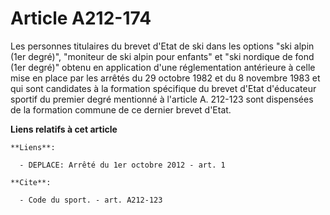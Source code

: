 # Article A212-174

Les personnes titulaires du brevet d'Etat de ski dans les options "ski alpin (1er degré)", "moniteur de ski alpin pour
enfants" et "ski nordique de fond (1er degré)" obtenu en application d'une réglementation antérieure à celle mise en place
par les arrêtés du 29 octobre 1982 et du 8 novembre 1983 et qui sont candidates à la formation spécifique du brevet d'Etat
d'éducateur sportif du premier degré mentionné à l'article A. 212-123 sont dispensées de la formation commune de ce dernier
brevet d'Etat.

**Liens relatifs à cet article**

	**Liens**:

	  - DEPLACE: Arrêté du 1er octobre 2012 - art. 1

	**Cite**:

	  - Code du sport. - art. A212-123
